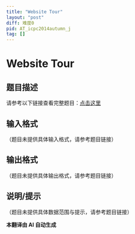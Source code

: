 ```yaml
---
title: "Website Tour"
layout: "post"
diff: 难度0
pid: AT_icpc2014autumn_j
tag: []
---
```


# Website Tour

## 题目描述

请参考以下链接查看完整题目：[点击这里](https://atcoder.jp/contests/jag2014autumn/tasks/icpc2014autumn_j)

## 输入格式

（题目未提供具体输入格式，请参考题目链接）

## 输出格式

（题目未提供具体输出格式，请参考题目链接）

## 说明/提示

（题目未提供具体数据范围与提示，请参考题目链接）

 **本翻译由 AI 自动生成**

